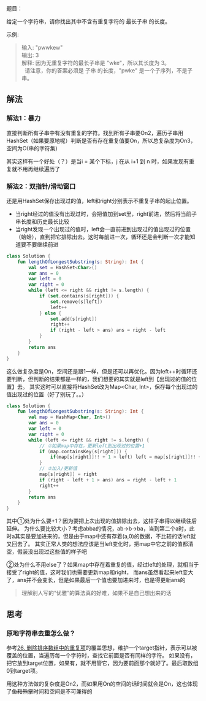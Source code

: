 题目：

给定一个字符串，请你找出其中不含有重复字符的 最长子串 的长度。

示例:

>输入: "pwwkew"  
输出: 3  
解释: 因为无重复字符的最长子串是 "wke"，所以其长度为 3。  
     请注意，你的答案必须是 子串 的长度，"pwke" 是一个子序列，不是子串。
     
## 解法
### 解法1：暴力
直接判断所有子串中有没有重复的字符。找到所有子串要On2，遍历子串用HashSet（如果要原地呢）判断是否有存在重复值要On，所以总复杂度为On3，空间为O(串的字符集)

其实这样有一个好处（？）是当i = 某个下标，j 在从 i+1 到 n 时，如果发现有重复就不用再继续遍历了

### 解法2：双指针/滑动窗口
还是用HashSet保存出现过的值，left和right分别表示不重复子串的起止位置。
* 当right经过的值没有出现过时，会把值加到set里，right前进，然后将当前子串长度和历史最长比较
* 当right发现一个出现过的值时，left会一直前进到出现过的值出现过的位置（蛤蛤），直到把它排除出去。这时每前进一次，循环还是会判断一次才能知道要不要继续前进
```kotlin
class Solution {
    fun lengthOfLongestSubstring(s: String): Int {
        val set = HashSet<Char>()
        var ans = 0
        var left = 0
        var right = 0
        while (left <= right && right != s.length) {
            if (set.contains(s[right])) {
                set.remove(s[left])
                left++
            } else {
                set.add(s[right])
                right++
                if (right - left > ans) ans = right - left
            }
        }
        return ans
    }
}
```
这么做复杂度是On，空间还是跟1一样，但是还可以再优化。因为left++时循环还要判断，但判断的结果都是一样的，我们想要的其实就是left到【出现过的值的位置】去。
其实这时可以直接将HashSet改为Map<Char, Int>，保存每个出现过的值出现过的位置（好了别玩了。。）
```kotlin
class Solution {
    fun lengthOfLongestSubstring(s: String): Int {
        val map = HashMap<Char, Int>()
        var ans = 0
        var left = 0
        var right = 0
        while (left <= right && right != s.length) {
            // ①如果map中存在，更新left到出现过的位置+1
            if (map.containsKey(s[right])) {
                if(map[s[right]]!! + 1 > left) left = map[s[right]]!! + 1
            }
            // ②加入/更新值
            map[s[right]] = right
            if (right - left + 1 > ans) ans = right - left + 1
            right++
        }
        return ans
    }
}
```
其中①处为什么要+1？因为要把上次出现的值排除出去，这样子串得以继续往后延伸。
为什么要比较大小？考虑abba的情况，ab->b->ba，当到第二个a时，此时a其实是要加进来的，但是由于map中还有存着(a,0)的数据，不比较的话left就又回去了。
其实正常人类的想法应该是当left变化时，把map中它之前的值都清空，假装没出现过这些值的样子吧

②处为什么不用else了？如果map中存在着重复的值，经过left的处理，就相当于接受了right的值，这时我们也需要更新map和right，
而ans虽然看起来left变大了，ans并不会变长，但是如果最后一个值也要加进来时，也是得更新ans的
>理解别人写的“优雅”的算法真的好难，如果不是自己想出来的话

## 思考
### 原地字符串去重怎么做？
参考[26. 删除排序数组中的重复项][26]的覆盖思想，维护一个target指针，表示可以被覆盖的位置，当遍历每一个字符时，查找它前面是否有同样的字符。
如果没有，把它放到target位置，如果有，就不用管它，因为要前面那个就好了。最后取数组0到target项。

用这种方法做的复杂度是On2，而如果用On的空间的话时间就会是On，这也体现了~~鱼和熊掌~~时间和空间是不可兼得的

[26]:https://github.com/ddancn/LeetCoding/blob/master/26.%20%E5%88%A0%E9%99%A4%E6%8E%92%E5%BA%8F%E6%95%B0%E7%BB%84%E4%B8%AD%E7%9A%84%E9%87%8D%E5%A4%8D%E9%A1%B9.md
